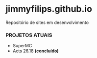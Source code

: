 # jimmyfilips.github.io

Repositório de sites em desenvolvimento

### PROJETOS ATUAIS
* SuperMC
* Acts 26.18 **(concluído)**
